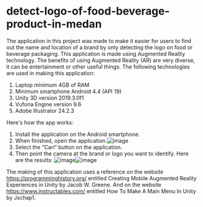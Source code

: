# detect-logo-of-food-beverage-product-in-medan
The application in this project was made to make it easier for users to find out the name and location of a brand by only detecting the logo on food or beverage packaging. This application is made using Augmented Reality technology. The benefits of using Augmented Reality (AR) are very diverse, it can be entertainment or other useful things.
The following technologies are used in making this application:
1. Laptop minimum 4GB of RAM
2. Minimum smartphone Android 4.4 (API 19)
3. Unity 3D version 2019.3.0f1
4. Vuforia Engine version 9.6
5. Adobe Illustrator 24.2.3

Here's how the app works:
1. Install the application on the Android smartphone.
2. When finished, open the application.![image](https://user-images.githubusercontent.com/77670162/228140233-ff702fdd-1173-4314-a6e2-49dc02039f82.png)
3. Select the “Cari” button on the application.
4. Then point the camera at the brand or logo you want to identify. Here are the results:
![image](https://user-images.githubusercontent.com/77670162/228140304-6aae8bd8-25e7-4695-94fb-5934d75f16a9.png)![image](https://user-images.githubusercontent.com/77670162/228140320-803db541-260e-47e5-a21f-ef8733f59c85.png)

The making of this application uses a reference on the website https://programminghistory.org/ entitled Creating Mobile Augmented Reality Experiences in Unity by Jacob W. Greene. And on the website https://www.instructables.com/ entitled How To Make A Main Menu In Unity by Jschap1.
